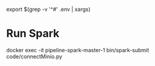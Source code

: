 export $(grep -v '^#' .env | xargs)

# Run Spark
docker exec -it pipeline-spark-master-1 bin/spark-submit code/connectMinio.py